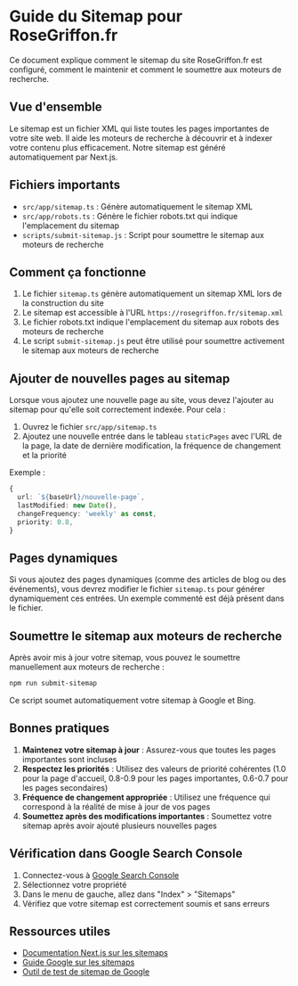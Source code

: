 # Guide du Sitemap pour RoseGriffon.fr

Ce document explique comment le sitemap du site RoseGriffon.fr est configuré, comment le maintenir et comment le soumettre aux moteurs de recherche.

## Vue d'ensemble

Le sitemap est un fichier XML qui liste toutes les pages importantes de votre site web. Il aide les moteurs de recherche à découvrir et à indexer votre contenu plus efficacement. Notre sitemap est généré automatiquement par Next.js.

## Fichiers importants

- `src/app/sitemap.ts` : Génère automatiquement le sitemap XML
- `src/app/robots.ts` : Génère le fichier robots.txt qui indique l'emplacement du sitemap
- `scripts/submit-sitemap.js` : Script pour soumettre le sitemap aux moteurs de recherche

## Comment ça fonctionne

1. Le fichier `sitemap.ts` génère automatiquement un sitemap XML lors de la construction du site
2. Le sitemap est accessible à l'URL `https://rosegriffon.fr/sitemap.xml`
3. Le fichier robots.txt indique l'emplacement du sitemap aux robots des moteurs de recherche
4. Le script `submit-sitemap.js` peut être utilisé pour soumettre activement le sitemap aux moteurs de recherche

## Ajouter de nouvelles pages au sitemap

Lorsque vous ajoutez une nouvelle page au site, vous devez l'ajouter au sitemap pour qu'elle soit correctement indexée. Pour cela :

1. Ouvrez le fichier `src/app/sitemap.ts`
2. Ajoutez une nouvelle entrée dans le tableau `staticPages` avec l'URL de la page, la date de dernière modification, la fréquence de changement et la priorité

Exemple :

```typescript
{
  url: `${baseUrl}/nouvelle-page`,
  lastModified: new Date(),
  changeFrequency: 'weekly' as const,
  priority: 0.8,
}
```

## Pages dynamiques

Si vous ajoutez des pages dynamiques (comme des articles de blog ou des événements), vous devrez modifier le fichier `sitemap.ts` pour générer dynamiquement ces entrées. Un exemple commenté est déjà présent dans le fichier.

## Soumettre le sitemap aux moteurs de recherche

Après avoir mis à jour votre sitemap, vous pouvez le soumettre manuellement aux moteurs de recherche :

```bash
npm run submit-sitemap
```

Ce script soumet automatiquement votre sitemap à Google et Bing.

## Bonnes pratiques

1. **Maintenez votre sitemap à jour** : Assurez-vous que toutes les pages importantes sont incluses
2. **Respectez les priorités** : Utilisez des valeurs de priorité cohérentes (1.0 pour la page d'accueil, 0.8-0.9 pour les pages importantes, 0.6-0.7 pour les pages secondaires)
3. **Fréquence de changement appropriée** : Utilisez une fréquence qui correspond à la réalité de mise à jour de vos pages
4. **Soumettez après des modifications importantes** : Soumettez votre sitemap après avoir ajouté plusieurs nouvelles pages

## Vérification dans Google Search Console

1. Connectez-vous à [Google Search Console](https://search.google.com/search-console)
2. Sélectionnez votre propriété
3. Dans le menu de gauche, allez dans "Index" > "Sitemaps"
4. Vérifiez que votre sitemap est correctement soumis et sans erreurs

## Ressources utiles

- [Documentation Next.js sur les sitemaps](https://nextjs.org/docs/app/api-reference/file-conventions/metadata/sitemap)
- [Guide Google sur les sitemaps](https://developers.google.com/search/docs/advanced/sitemaps/overview)
- [Outil de test de sitemap de Google](https://search.google.com/search-console/sitemaps)
